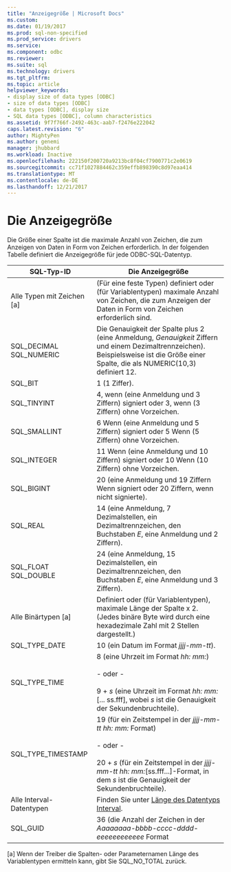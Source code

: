 ```yaml
---
title: "Anzeigegröße | Microsoft Docs"
ms.custom: 
ms.date: 01/19/2017
ms.prod: sql-non-specified
ms.prod_service: drivers
ms.service: 
ms.component: odbc
ms.reviewer: 
ms.suite: sql
ms.technology: drivers
ms.tgt_pltfrm: 
ms.topic: article
helpviewer_keywords:
- display size of data types [ODBC]
- size of data types [ODBC]
- data types [ODBC], display size
- SQL data types [ODBC], column characteristics
ms.assetid: 9f7f766f-2492-463c-aab7-f2476e222042
caps.latest.revision: "6"
author: MightyPen
ms.author: genemi
manager: jhubbard
ms.workload: Inactive
ms.openlocfilehash: 222150f200720a9213bc8f04cf7900771c2e0619
ms.sourcegitcommit: cc71f1027884462c359effb898390c8d97eaa414
ms.translationtype: MT
ms.contentlocale: de-DE
ms.lasthandoff: 12/21/2017
---
```

# <a name="display-size"></a>Die Anzeigegröße
Die Größe einer Spalte ist die maximale Anzahl von Zeichen, die zum Anzeigen von Daten in Form von Zeichen erforderlich. In der folgenden Tabelle definiert die Anzeigegröße für jede ODBC-SQL-Datentyp.  
  
|SQL-Typ-ID|Die Anzeigegröße|  
|-------------------------|------------------|  
|Alle Typen mit Zeichen [a]|(Für eine feste Typen) definiert oder (für Variablentypen) maximale Anzahl von Zeichen, die zum Anzeigen der Daten in Form von Zeichen erforderlich sind.|  
|SQL_DECIMAL SQL_NUMERIC|Die Genauigkeit der Spalte plus 2 (eine Anmeldung, *Genauigkeit* Ziffern und einem Dezimaltrennzeichen). Beispielsweise ist die Größe einer Spalte, die als NUMERIC(10,3) definiert 12.|  
|SQL_BIT|1 (1 Ziffer).|  
|SQL_TINYINT|4, wenn (eine Anmeldung und 3 Ziffern) signiert oder 3, wenn (3 Ziffern) ohne Vorzeichen.|  
|SQL_SMALLINT|6 Wenn (eine Anmeldung und 5 Ziffern) signiert oder 5 Wenn (5 Ziffern) ohne Vorzeichen.|  
|SQL_INTEGER|11 Wenn (eine Anmeldung und 10 Ziffern) signiert oder 10 Wenn (10 Ziffern) ohne Vorzeichen.|  
|SQL_BIGINT|20 (eine Anmeldung und 19 Ziffern Wenn signiert oder 20 Ziffern, wenn nicht signierte).|  
|SQL_REAL|14 (eine Anmeldung, 7 Dezimalstellen, ein Dezimaltrennzeichen, den Buchstaben *E*, eine Anmeldung und 2 Ziffern).|  
|SQL_FLOAT SQL_DOUBLE|24 (eine Anmeldung, 15 Dezimalstellen, ein Dezimaltrennzeichen, den Buchstaben *E*, eine Anmeldung und 3 Ziffern).|  
|Alle Binärtypen [a]|Definiert oder (für Variablentypen), maximale Länge der Spalte x 2. (Jedes binäre Byte wird durch eine hexadezimale Zahl mit 2 Stellen dargestellt.)|  
|SQL_TYPE_DATE|10 (ein Datum im Format *jjjj-mm-tt*).|  
|SQL_TYPE_TIME|8 (eine Uhrzeit im Format *hh: mm:*)<br /><br /> - oder -<br /><br /> 9 + *s* (eine Uhrzeit im Format *hh: mm:*[... ss.fff], wobei *s* ist die Genauigkeit der Sekundenbruchteile).|  
|SQL_TYPE_TIMESTAMP|19 (für ein Zeitstempel in der *jjjj-mm-tt hh: mm:* Format)<br /><br /> - oder -<br /><br /> 20 + *s* (für ein Zeitstempel in der *jjjj-mm-tt hh: mm:*[ss.fff...]-Format, in dem *s* ist die Genauigkeit der Sekundenbruchteile).|  
|Alle Interval-Datentypen|Finden Sie unter [Länge des Datentyps Interval](../../../odbc/reference/appendixes/interval-data-type-length.md).|  
|SQL_GUID|36 (die Anzahl der Zeichen in der *Aaaaaaaa-bbbb-cccc-dddd-eeeeeeeeeeee* Format|  
  
 [a] Wenn der Treiber die Spalten- oder Parameternamen Länge des Variablentypen ermitteln kann, gibt Sie SQL_NO_TOTAL zurück.
